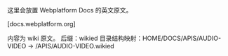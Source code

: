 这里会放置 Webplatform Docs 的英文原文。

[docs.webplatform.org]

内容为 wiki 原文。
后缀：wikied
目录结构映射：HOME/DOCS/APIS/AUDIO-VIDEO -> /APIS/AUDIO-VIDEO.wikied
